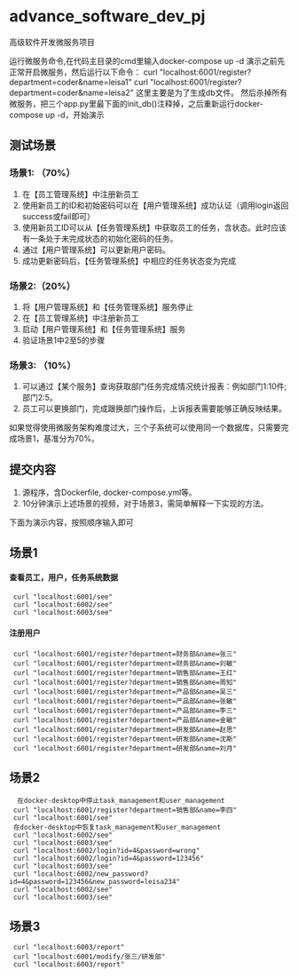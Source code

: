 # advance_software_dev_pj
高级软件开发微服务项目

运行微服务命令,在代码主目录的cmd里输入docker-compose up -d
演示之前先正常开启微服务，然后运行以下命令：
     curl "localhost:6001/register?department=coder&name=leisa1"
     curl "localhost:6001/register?department=coder&name=leisa2"
这里主要是为了生成db文件。
然后杀掉所有微服务，把三个app.py里最下面的init_db()注释掉，之后重新运行docker-compose up -d，开始演示


## 测试场景
### 场景1: （70%）
1. 在【员工管理系统】中注册新员工
2. 使用新员工的ID和初始密码可以在【用户管理系统】成功认证（调用login返回success或fail即可）
3. 使用新员工ID可以从【任务管理系统】中获取员工的任务，含状态。此时应该有一条处于未完成状态的初始化密码的任务。
4. 通过【用户管理系统】可以更新用户密码。
5. 成功更新密码后，【任务管理系统】中相应的任务状态变为完成

### 场景2:（20%）
1. 将【用户管理系统】和【任务管理系统】服务停止
2. 在【员工管理系统】中注册新员工
3. 启动【用户管理系统】和【任务管理系统】服务
4. 验证场景1中2至5的步骤

### 场景3: （10%）
1. 可以通过【某个服务】查询获取部门任务完成情况统计报表：例如部门1:10件; 部门2:5。
2. 员工可以更换部门，完成跟换部门操作后，上诉报表需要能够正确反映结果。


如果觉得使用微服务架构难度过大，三个子系统可以使用同一个数据库，只需要完成场景1，基准分为70%。

## 提交内容
1. 源程序，含Dockerfile, docker-compose.yml等。
2. 10分钟演示上述场景的视频，对于场景3，需简单解释一下实现的方法。

下面为演示内容，按照顺序输入即可
## 场景1
#### 查看员工，用户，任务系统数据
     curl "localhost:6001/see"
     curl "localhost:6002/see"
     curl "localhost:6003/see"
 #### 注册用户
     curl "localhost:6001/register?department=财务部&name=张三"
     curl "localhost:6001/register?department=财务部&name=刘敏"
     curl "localhost:6001/register?department=销售部&name=王红"
     curl "localhost:6001/register?department=销售部&name=周知"
     curl "localhost:6001/register?department=产品部&name=吴三"
     curl "localhost:6001/register?department=产品部&name=张敏"
     curl "localhost:6001/register?department=产品部&name=李三"
     curl "localhost:6001/register?department=产品部&name=金敏"
     curl "localhost:6001/register?department=研发部&name=赵思"
     curl "localhost:6001/register?department=研发部&name=沈斯"
     curl "localhost:6001/register?department=研发部&name=刘月"
## 场景2
      在docker-desktop中停止task_management和user_management
     curl "localhost:6001/register?department=销售部&name=李四"
     curl "localhost:6001/see"
     在docker-desktop中恢复task_management和user_management
     curl "localhost:6002/see"
     curl "localhost:6003/see"
     curl "localhost:6002/login?id=4&password=wrong"
     curl "localhost:6002/login?id=4&password=123456"
     curl "localhost:6003/see"
     curl "localhost:6002/new_password?id=4&password=123456&new_password=leisa234"
     curl "localhost:6002/see"
     curl "localhost:6003/see"
## 场景3
     curl "localhost:6003/report"
     curl "localhost:6001/modify/张三/研发部"
     curl "localhost:6003/report"